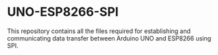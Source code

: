 # UNO-ESP8266-SPI

This repository contains all the files required for establishing and communicating data transfer between Arduino UNO and ESP8266 using SPI.
